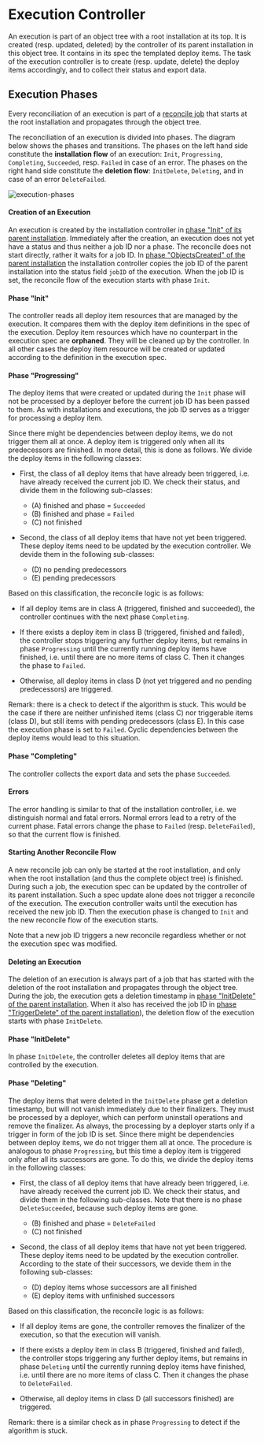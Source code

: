 # Execution Controller

An execution is part of an object tree with a root installation at its top. It is created (resp. updated, deleted) 
by the controller of its parent installation in this object tree. It contains in its spec the templated 
deploy items. The task of the execution controller is to create (resp. update, delete) the deploy items accordingly,
and to collect their status and export data.


## Execution Phases

Every reconciliation of an execution is part of a [reconcile job](installation_controller.md#reconcile-jobs) that starts
at the root installation and propagates through the object tree.

The reconciliation of an execution is divided into phases. The diagram below shows the phases and transitions. 
The phases on the left hand side constitute the **installation flow** of an execution: 
`Init`, `Progressing`, `Completing`, `Succeeded`, resp. `Failed` in case of an error.
The phases on the right hand side constitute the **deletion flow**: `InitDelete`, `Deleting`, and in case of an 
error `DeleteFailed`.

![execution-phases](images/execution-phases.drawio.png)


#### Creation of an Execution

An execution is created by the installation controller in 
[phase "Init" of its parent installation](installation_controller.md#phase-init).
Immediately after the creation, an execution does not yet have a status and thus neither a job ID nor a phase.
The reconcile does not start directly, rather it waits for a job ID. 
In [phase "ObjectsCreated" of the parent installation](installation_controller.md#phase-objectscreated) 
the installation controller copies the job ID of the parent installation into the status field `jobID` of the execution.
When the job ID is set, the reconcile flow of the execution starts with phase `Init`.  

#### Phase "Init"

The controller reads all deploy item resources that are managed by the execution. It compares them with the deploy item 
definitions in the spec of the execution.
Deploy item resources which have no counterpart in the execution spec are **orphaned**. They will be cleaned up by the
controller. In all other cases the deploy item resource will be created or updated according to the definition in the 
execution spec.

#### Phase "Progressing" 

The deploy items that were created or updated during the `Init` phase will not be processed by a deployer before the
current job ID has been passed to them. As with installations and executions, the job ID serves as a trigger for 
processing a deploy item. 

Since there might be dependencies between deploy items, we do not trigger them all at once. A deploy item is triggered 
only when all its predecessors are finished. In more detail, this is done as follows. We divide the deploy items in the 
following classes:

- First, the class of all deploy items that have already been triggered, i.e. have already received the current job ID. 
  We check their status, and divide them in the following sub-classes:

  - (A) finished and phase = `Succeeded`
  - (B) finished and phase = `Failed`
  - (C) not finished

- Second, the class of all deploy items that have not yet been triggered.
  These deploy items need to be updated by the execution controller. We devide them in the following sub-classes:

  - (D) no pending predecessors
  - (E) pending predecessors

Based on this classification, the reconcile logic is as follows:

- If all deploy items are in class A (triggered, finished and succeeded), the controller continues with the next phase
  `Completing`.

- If there exists a deploy item in class B (triggered, finished and failed), the controller stops triggering any
  further deploy items, but remains in phase `Progressing` until the currently running deploy items have 
  finished, i.e. until there are no more items of class C. Then it changes the phase to `Failed`.

- Otherwise, all deploy items in class D (not yet triggered and no pending predecessors) are triggered.

Remark: there is a check to detect if the algorithm is stuck. This would be the case if there are neither unfinished 
items (class C) nor triggerable items (class D), but still items with pending predecessors (class E). 
In this case the execution phase is set to `Failed`.
Cyclic dependencies between the deploy items would lead to this situation.

#### Phase "Completing"

The controller collects the export data and sets the phase `Succeeded`.

#### Errors

The error handling is similar to that of the installation controller, i.e. we distinguish normal and fatal errors. 
Normal errors lead to a retry of the current phase. Fatal errors change the phase to `Failed` (resp. `DeleteFailed`), 
so that the current flow is finished.

#### Starting Another Reconcile Flow

A new reconcile job can only be started at the root installation, and only when the root installation
(and thus the complete object tree) is finished.
During such a job, the execution spec can be updated by the controller of its parent installation. 
Such a spec update alone does not trigger a reconcile of the execution.
The execution controller waits until the execution has received the new job ID. Then the execution phase is changed to
`Init` and the new reconcile flow of the execution starts.

Note that a new job ID triggers a new reconcile regardless whether or not the execution spec was modified.

#### Deleting an Execution

The deletion of an execution is always part of a job that has started with the deletion of the root installation and 
propagates through the object tree. During the job, the execution gets a deletion timestamp in
[phase "InitDelete" of the parent installation](installation_controller.md#phase-initdelete). 
When it also has received the job ID in 
[phase "TriggerDelete" of the parent installation](installation_controller.md#phase-triggerdelete)), 
the deletion flow of the execution starts with phase `InitDelete`.

#### Phase "InitDelete"

In phase `InitDelete`, the controller deletes all deploy items that are controlled by the execution.

#### Phase "Deleting"

The deploy items that were deleted in the `InitDelete` phase get a deletion timestamp, but will not vanish immediately
due to their finalizers. They must be processed by a deployer, which can perform uninstall operations and remove the 
finalizer. As always, the processing by a deployer starts only if a trigger in form of the job ID is set.
Since there might be dependencies between deploy items, we do not trigger them all at once. The procedure is analogous 
to phase `Progressing`, but this time a deploy item is triggered only after all its successors are gone. 
To do this, we divide the deploy items in the following classes:

- First, the class of all deploy items that have already been triggered, i.e. have already received the current job ID.
  We check their status, and divide them in the following sub-classes. Note that there is no phase `DeleteSucceeded`, 
  because such deploy items are gone.

  - (B) finished and phase = `DeleteFailed`
  - (C) not finished

- Second, the class of all deploy items that have not yet been triggered.
  These deploy items need to be updated by the execution controller. According to the state of their successors, we 
  devide them in the following sub-classes:

  - (D) deploy items whose successors are all finished 
  - (E) deploy items with unfinished successors

Based on this classification, the reconcile logic is as follows:

- If all deploy items are gone, the controller removes the finalizer of the execution, so that the execution will 
  vanish.

- If there exists a deploy item in class B (triggered, finished and failed), the controller stops triggering any
  further deploy items, but remains in phase `Deleting` until the currently running deploy items have
  finished, i.e. until there are no more items of class C. Then it changes the phase to `DeleteFailed`.

- Otherwise, all deploy items in class D (all successors finished) are triggered.

Remark: there is a similar check as in phase `Progressing` to detect if the algorithm is stuck.
